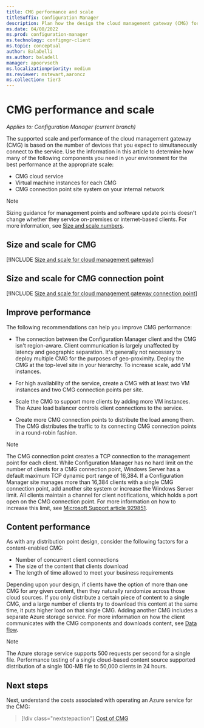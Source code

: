 ```yaml
---
title: CMG performance and scale
titleSuffix: Configuration Manager
description: Plan how the design the cloud management gateway (CMG) for the best performance at the appropriate scale.
ms.date: 04/08/2022
ms.prod: configuration-manager
ms.technology: configmgr-client
ms.topic: conceptual
author: BalaDelli
ms.author: baladell
manager: apoorvseth
ms.localizationpriority: medium
ms.reviewer: mstewart,aaroncz 
ms.collection: tier3
---
```


# CMG performance and scale

*Applies to: Configuration Manager (current branch)*

The supported scale and performance of the cloud management gateway (CMG) is based on the number of devices that you expect to simultaneously connect to the service. Use the information in this article to determine how many of the following components you need in your environment for the best performance at the appropriate scale:

- CMG cloud service
- Virtual machine instances for each CMG
- CMG connection point site system on your internal network

> [!NOTE]
> Sizing guidance for management points and software update points doesn't change whether they service on-premises or internet-based clients. For more information, see [Size and scale numbers](../../../plan-design/configs/size-and-scale-numbers.md).

## Size and scale for CMG

[!INCLUDE [Size and scale for cloud management gateway](../../../plan-design/configs/includes/scale-cmg.md)]

## Size and scale for CMG connection point

[!INCLUDE [Size and scale for cloud management gateway connection point](../../../plan-design/configs/includes/scale-cmgcp.md)]

## Improve performance

The following recommendations can help you improve CMG performance:

- The connection between the Configuration Manager client and the CMG isn't region-aware. Client communication is largely unaffected by latency and geographic separation. It's generally not necessary to deploy multiple CMG for the purposes of geo-proximity. Deploy the CMG at the top-level site in your hierarchy. To increase scale, add VM instances.

- For high availability of the service, create a CMG with at least two VM instances and two CMG connection points per site.

- Scale the CMG to support more clients by adding more VM instances. The Azure load balancer controls client connections to the service.

- Create more CMG connection points to distribute the load among them. The CMG distributes the traffic to its connecting CMG connection points in a round-robin fashion.

> [!NOTE]
> The CMG connection point creates a TCP connection to the management point for each client. While Configuration Manager has no hard limit on the number of clients for a CMG connection point, Windows Server has a default maximum TCP dynamic port range of 16,384. If a Configuration Manager site manages more than 16,384 clients with a single CMG connection point, add another site system or increase the Windows Server limit. All clients maintain a channel for client notifications, which holds a port open on the CMG connection point. For more information on how to increase this limit, see [Microsoft Support article 929851](https://support.microsoft.com/help/929851).

## Content performance

As with any distribution point design, consider the following factors for a content-enabled CMG:

- Number of concurrent client connections
- The size of the content that clients download
- The length of time allowed to meet your business requirements

Depending upon your design, if clients have the option of more than one CMG for any given content, then they naturally randomize across those cloud sources. If you only distribute a certain piece of content to a single CMG, and a large number of clients try to download this content at the same time, it puts higher load on that single CMG. Adding another CMG includes a separate Azure storage service. For more information on how the client communicates with the CMG components and downloads content, see [Data flow](data-flow.md).

> [!NOTE]
> The Azure storage service supports 500 requests per second for a single file. Performance testing of a single cloud-based content source supported distribution of a single 100-MB file to 50,000 clients in 24 hours.<!--512106-->

## Next steps

Next, understand the costs associated with operating an Azure service for the CMG:
  
> [!div class="nextstepaction"]
> [Cost of CMG](cost.md)
